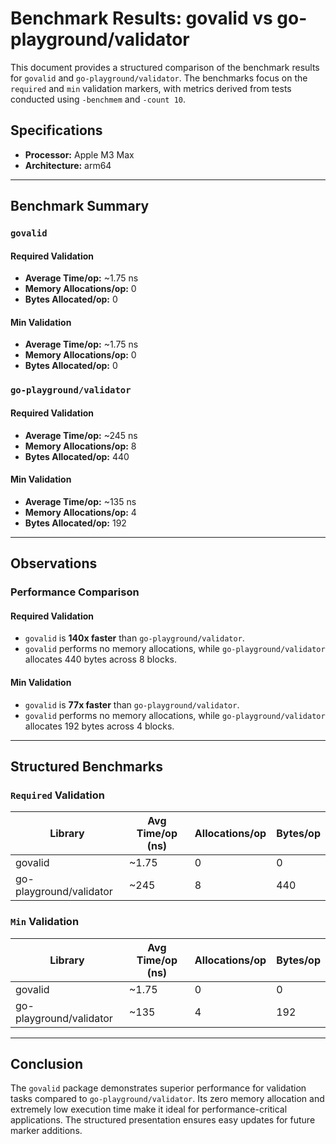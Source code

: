 # Benchmark Results: govalid vs go-playground/validator

This document provides a structured comparison of the benchmark results for `govalid` and `go-playground/validator`. The benchmarks focus on the `required` and `min` validation markers, with metrics derived from tests conducted using `-benchmem` and `-count 10`.

## Specifications

- **Processor:** Apple M3 Max
- **Architecture:** arm64

---

## Benchmark Summary

### `govalid`

#### Required Validation
- **Average Time/op:** ~1.75 ns
- **Memory Allocations/op:** 0
- **Bytes Allocated/op:** 0

#### Min Validation
- **Average Time/op:** ~1.75 ns
- **Memory Allocations/op:** 0
- **Bytes Allocated/op:** 0

### `go-playground/validator`

#### Required Validation
- **Average Time/op:** ~245 ns
- **Memory Allocations/op:** 8
- **Bytes Allocated/op:** 440

#### Min Validation
- **Average Time/op:** ~135 ns
- **Memory Allocations/op:** 4
- **Bytes Allocated/op:** 192

---

## Observations

### Performance Comparison

#### Required Validation
- `govalid` is **140x faster** than `go-playground/validator`.
- `govalid` performs no memory allocations, while `go-playground/validator` allocates 440 bytes across 8 blocks.

#### Min Validation
- `govalid` is **77x faster** than `go-playground/validator`.
- `govalid` performs no memory allocations, while `go-playground/validator` allocates 192 bytes across 4 blocks.

---

## Structured Benchmarks

### `Required` Validation
| Library                 | Avg Time/op (ns) | Allocations/op | Bytes/op |
|-------------------------|------------------|----------------|----------|
| govalid                | ~1.75            | 0              | 0        |
| go-playground/validator | ~245             | 8              | 440      |

### `Min` Validation
| Library                 | Avg Time/op (ns) | Allocations/op | Bytes/op |
|-------------------------|------------------|----------------|----------|
| govalid                | ~1.75            | 0              | 0        |
| go-playground/validator | ~135             | 4              | 192      |

---

## Conclusion

The `govalid` package demonstrates superior performance for validation tasks compared to `go-playground/validator`. Its zero memory allocation and extremely low execution time make it ideal for performance-critical applications. The structured presentation ensures easy updates for future marker additions.

